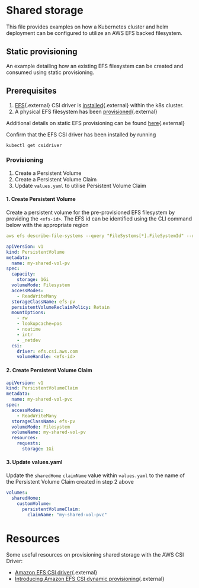 # Shared storage
This file provides examples on how a Kubernetes cluster and helm deployment can be configured to utilize an AWS EFS backed filesystem.

## Static provisioning
An example detailing how an existing EFS filesystem can be created and consumed using static provisioning.

## Prerequisites
1. [EFS](https://github.com/kubernetes-sigs/aws-efs-csi-driver){.external} CSI driver is [installed](https://docs.aws.amazon.com/eks/latest/userguide/efs-csi.html){.external} within the k8s cluster.
2. A physical EFS filesystem has been [provisioned](https://docs.aws.amazon.com/eks/latest/userguide/efs-csi.html#efs-create-filesystem){.external}

Additional details on static EFS provisioning can be found [here](https://github.com/kubernetes-sigs/aws-efs-csi-driver/tree/master/examples/kubernetes/static_provisioning){.external}

Confirm that the EFS CSI driver has been installed by running

```shell
kubectl get csidriver
```

### Provisioning
1. Create a Persistent Volume
2. Create a Persistent Volume Claim
3. Update `values.yaml` to utilise Persistent Volume Claim

#### 1. Create Persistent Volume
Create a persistent volume for the pre-provisioned EFS filesystem by providing the `<efs-id>`. The EFS id can be identified using the CLI command below with the appropriate region

```yaml
aws efs describe-file-systems --query "FileSystems[*].FileSystemId" --region ap-southeast-2
```

```yaml
apiVersion: v1
kind: PersistentVolume
metadata:
  name: my-shared-vol-pv
spec:
  capacity:
    storage: 1Gi
  volumeMode: Filesystem
  accessModes:
    - ReadWriteMany
  storageClassName: efs-pv
  persistentVolumeReclaimPolicy: Retain
  mountOptions:
    - rw
    - lookupcache=pos
    - noatime
    - intr
    - _netdev
  csi:
    driver: efs.csi.aws.com
    volumeHandle: <efs-id>
```

#### 2. Create Persistent Volume Claim
```yaml
apiVersion: v1
kind: PersistentVolumeClaim
metadata:
  name: my-shared-vol-pvc
spec:
  accessModes:
    - ReadWriteMany
  storageClassName: efs-pv
  volumeMode: Filesystem
  volumeName: my-shared-vol-pv
  resources:
    requests:
      storage: 1Gi
```

#### 3. Update values.yaml
Update the `sharedHome` `claimName` value within `values.yaml` to the name of the Persistent Volume Claim created in step 2 above

```yaml
volumes:
  sharedHome:
    customVolume:
      persistentVolumeClaim:
        claimName: "my-shared-vol-pvc"
```

# Resources
Some useful resources on provisioning shared storage with the AWS CSI Driver:

- [Amazon EFS CSI driver]( https://docs.aws.amazon.com/eks/latest/userguide/efs-csi.html){.external}
- [Introducing Amazon EFS CSI dynamic provisioning](https://aws.amazon.com/blogs/containers/introducing-efs-csi-dynamic-provisioning/){.external}
